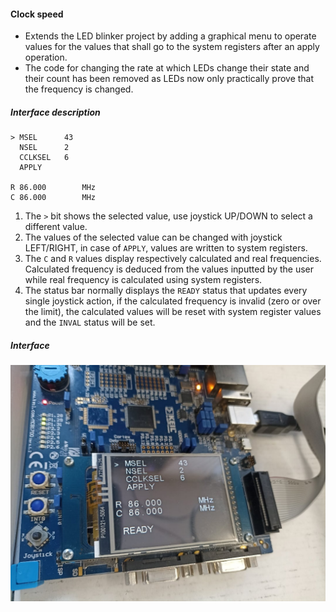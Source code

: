 #### Clock speed
* Extends the LED blinker project by adding a graphical menu to operate values for the values that shall go to the system registers after an apply operation.
* The code for changing the rate at which LEDs change their state and their count has been removed as LEDs now only practically prove that the frequency is changed.

##### Interface description
```
> MSEL		43
  NSEL		2
  CCLKSEL   6
  APPLY

R 86.000		MHz
C 86.000		MHz
```

1. The `>` bit shows the selected value, use joystick UP/DOWN to select a different value.
2. The values of the selected value can be changed with joystick LEFT/RIGHT, in case of `APPLY`, values are written to system registers.
3. The `C` and `R` values display respectively calculated and real frequencies. Calculated frequency is deduced from the values inputted by the user while real frequency is calculated using system registers.
4. The status bar normally displays the `READY` status that updates every single joystick action, if the calculated frequency is invalid (zero or over the limit), the calculated values will be reset with system register values and the `INVAL` status will be set.

##### Interface
![](image.jpg)

